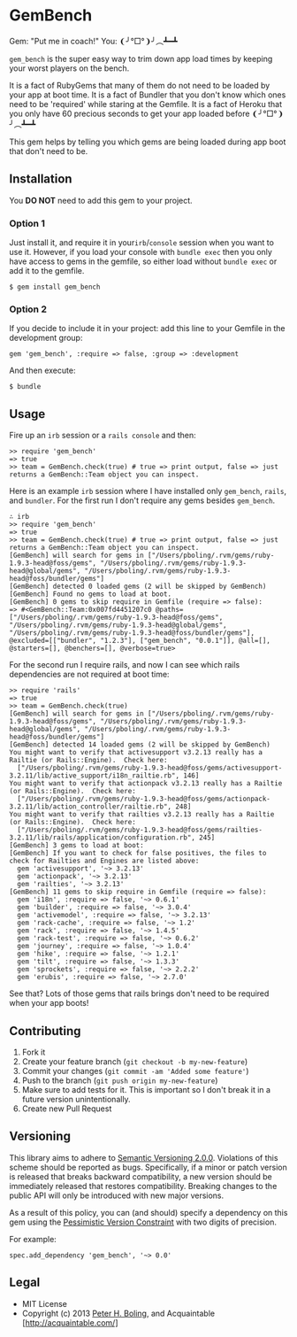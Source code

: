 # GemBench

Gem: "Put me in coach!"
You: ❨╯°□°❩╯︵┻━┻

`gem_bench` is the super easy way to trim down app load times by keeping your worst players on the bench.

It is a fact of RubyGems that many of them do not need to be loaded by your app at boot time.
It is a fact of Bundler that you don't know which ones need to be 'required' while staring at the Gemfile.
It is a fact of Heroku that you only have 60 precious seconds to get your app loaded before ❨╯°□°❩╯︵┻━┻

This gem helps by telling you which gems are being loaded during app boot that don't need to be.

## Installation

You **DO NOT** need to add this gem to your project.

### Option 1

Just install it, and require it in your`irb`/`console` session when you want to use it.  However, if you load your console with `bundle exec` then you only have access to gems in the gemfile, so either load without `bundle exec` or add it to the gemfile.

    $ gem install gem_bench


### Option 2

If you decide to include it in your project: add this line to your Gemfile in the development group:

    gem 'gem_bench', :require => false, :group => :development

And then execute:

    $ bundle


## Usage

Fire up an `irb` session or a `rails console` and then:

    >> require 'gem_bench'
    => true
    >> team = GemBench.check(true) # true => print output, false => just returns a GemBench::Team object you can inspect.

Here is an example `irb` session where I have installed only `gem_bench`, `rails`, and `bundler`.  For the first run I don't require any gems besides `gem_bench`.

    ∴ irb
    >> require 'gem_bench'
    => true
    >> team = GemBench.check(true) # true => print output, false => just returns a GemBench::Team object you can inspect.
    [GemBench] will search for gems in ["/Users/pboling/.rvm/gems/ruby-1.9.3-head@foss/gems", "/Users/pboling/.rvm/gems/ruby-1.9.3-head@global/gems", "/Users/pboling/.rvm/gems/ruby-1.9.3-head@foss/bundler/gems"]
    [GemBench] detected 0 loaded gems (2 will be skipped by GemBench)
    [GemBench] Found no gems to load at boot.
    [GemBench] 0 gems to skip require in Gemfile (require => false):
    => #<GemBench::Team:0x007fd4451207c0 @paths=["/Users/pboling/.rvm/gems/ruby-1.9.3-head@foss/gems", "/Users/pboling/.rvm/gems/ruby-1.9.3-head@global/gems", "/Users/pboling/.rvm/gems/ruby-1.9.3-head@foss/bundler/gems"], @excluded=[["bundler", "1.2.3"], ["gem_bench", "0.0.1"]], @all=[], @starters=[], @benchers=[], @verbose=true>

For the second run I require rails, and now I can see which rails dependencies are not required at boot time:

    >> require 'rails'
    => true
    >> team = GemBench.check(true)
    [GemBench] will search for gems in ["/Users/pboling/.rvm/gems/ruby-1.9.3-head@foss/gems", "/Users/pboling/.rvm/gems/ruby-1.9.3-head@global/gems", "/Users/pboling/.rvm/gems/ruby-1.9.3-head@foss/bundler/gems"]
    [GemBench] detected 14 loaded gems (2 will be skipped by GemBench)
    You might want to verify that activesupport v3.2.13 really has a Railtie (or Rails::Engine).  Check here:
      ["/Users/pboling/.rvm/gems/ruby-1.9.3-head@foss/gems/activesupport-3.2.11/lib/active_support/i18n_railtie.rb", 146]
    You might want to verify that actionpack v3.2.13 really has a Railtie (or Rails::Engine).  Check here:
      ["/Users/pboling/.rvm/gems/ruby-1.9.3-head@foss/gems/actionpack-3.2.11/lib/action_controller/railtie.rb", 248]
    You might want to verify that railties v3.2.13 really has a Railtie (or Rails::Engine).  Check here:
      ["/Users/pboling/.rvm/gems/ruby-1.9.3-head@foss/gems/railties-3.2.11/lib/rails/application/configuration.rb", 245]
    [GemBench] 3 gems to load at boot:
    [GemBench] If you want to check for false positives, the files to check for Railties and Engines are listed above:
      gem 'activesupport', '~> 3.2.13'
      gem 'actionpack', '~> 3.2.13'
      gem 'railties', '~> 3.2.13'
    [GemBench] 11 gems to skip require in Gemfile (require => false):
      gem 'i18n', :require => false, '~> 0.6.1'
      gem 'builder', :require => false, '~> 3.0.4'
      gem 'activemodel', :require => false, '~> 3.2.13'
      gem 'rack-cache', :require => false, '~> 1.2'
      gem 'rack', :require => false, '~> 1.4.5'
      gem 'rack-test', :require => false, '~> 0.6.2'
      gem 'journey', :require => false, '~> 1.0.4'
      gem 'hike', :require => false, '~> 1.2.1'
      gem 'tilt', :require => false, '~> 1.3.3'
      gem 'sprockets', :require => false, '~> 2.2.2'
      gem 'erubis', :require => false, '~> 2.7.0'

See that?  Lots of those gems that rails brings don't need to be required when your app boots!

## Contributing

1. Fork it
2. Create your feature branch (`git checkout -b my-new-feature`)
3. Commit your changes (`git commit -am 'Added some feature'`)
4. Push to the branch (`git push origin my-new-feature`)
5. Make sure to add tests for it. This is important so I don't break it in a future version unintentionally.
6. Create new Pull Request

## Versioning

This library aims to adhere to [Semantic Versioning 2.0.0][semver].
Violations of this scheme should be reported as bugs. Specifically,
if a minor or patch version is released that breaks backward
compatibility, a new version should be immediately released that
restores compatibility. Breaking changes to the public API will
only be introduced with new major versions.

As a result of this policy, you can (and should) specify a
dependency on this gem using the [Pessimistic Version Constraint][pvc] with two digits of precision.

For example:

    spec.add_dependency 'gem_bench', '~> 0.0'

[semver]: http://semver.org/
[pvc]: http://docs.rubygems.org/read/chapter/16#page74

## Legal

* MIT License
* Copyright (c) 2013 [Peter H. Boling](http://www.railsbling.com), and Acquaintable [http://acquaintable.com/]
